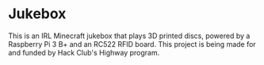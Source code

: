 # Jukebox
This is an IRL Minecraft jukebox that plays 3D printed discs, powered by a Raspberry Pi 3 B+ and an RC522 RFID board. This project is being made for and funded by Hack Club's Highway program.
